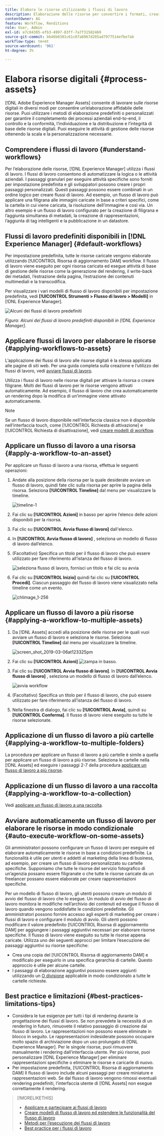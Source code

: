```yaml
---
title: Elabora le risorse utilizzando i flussi di lavoro
description: Elaborazione delle risorse per convertire i formati, creare rappresentazioni, gestire le risorse, convalidare le risorse ed eseguire flussi di lavoro.
contentOwner: AG
feature: Workflow, Renditions
role: User, Admin
exl-id: e7c84385-efb3-4997-83ff-7a7f31582469
source-git-commit: bb46b0301c61c07a8967d285ad7977514efbe7ab
workflow-type: tm+mt
source-wordcount: '961'
ht-degree: 3%

---
```


# Elabora risorse digitali {#process-assets}

[!DNL Adobe Experience Manager Assets] consente di lavorare sulle risorse digitali in diversi modi per consentire un’elaborazione affidabile delle risorse. Puoi utilizzare i metodi di elaborazione predefiniti o personalizzati per garantire il completamento dei processi aziendali end-to-end, il controllo e la conformità, l’individuazione e la distribuzione e l’integrità di base delle risorse digitali. Puoi eseguire le attività di gestione delle risorse ottenendo la scala e la personalizzazione necessarie.

## Comprendere i flussi di lavoro {#understand-workflows}

Per l’elaborazione delle risorse, [!DNL Experience Manager] utilizza i flussi di lavoro. I flussi di lavoro consentono di automatizzare la logica o le attività aziendali. I passaggi granulari per eseguire attività specifiche sono forniti per impostazione predefinita e gli sviluppatori possono creare i propri passaggi personalizzati. Questi passaggi possono essere combinati in un ordine logico per creare flussi di lavoro. Ad esempio, un flusso di lavoro può applicare una filigrana alle immagini caricate in base a criteri specifici, come la cartella in cui viene caricata, la risoluzione dell’immagine e così via. Un altro esempio è un flusso di lavoro configurato per la creazione di filigrana e l’aggiunta simultanea di metadati, la creazione di rappresentazioni, l’aggiunta di tag intelligenti e la pubblicazione in un datastore.

## Flussi di lavoro predefiniti disponibili in [!DNL Experience Manager] {#default-workflows}

Per impostazione predefinita, tutte le risorse caricate vengono elaborate utilizzando [!UICONTROL Risorsa di aggiornamento DAM] workflow. Il flusso di lavoro viene eseguito per ogni risorsa caricata ed esegue attività di base di gestione delle risorse come la generazione del rendering, il write-back dei metadati, l’estrazione della pagina, l’estrazione dei contenuti multimediali e la transcodifica.

Per visualizzare i vari modelli di flusso di lavoro disponibili per impostazione predefinita, vedi **[!UICONTROL Strumenti > Flusso di lavoro > Modelli]** in [!DNL Experience Manager].

![Alcuni dei flussi di lavoro predefiniti](assets/aem-default-workflows.png)

*Figura: Alcuni dei flussi di lavoro predefiniti disponibili in [!DNL Experience Manager].*

## Applicare flussi di lavoro per elaborare le risorse {#applying-workflows-to-assets}

L’applicazione dei flussi di lavoro alle risorse digitali è la stessa applicata alle pagine di siti web. Per una guida completa sulla creazione e l’utilizzo dei flussi di lavoro, vedi [avviare flussi di lavoro](/help/sites-authoring/workflows-participating.md).

Utilizza i flussi di lavoro nelle risorse digitali per attivare la risorsa o creare filigrane. Molti dei flussi di lavoro per le risorse vengono attivati automaticamente. Ad esempio, il flusso di lavoro che crea automaticamente un rendering dopo la modifica di un’immagine viene attivato automaticamente.

>[!NOTE]
>
>Se un flusso di lavoro disponibile nell’interfaccia classica non è disponibile nell’interfaccia touch, come [!UICONTROL Richiesta di attivazione] e [!UICONTROL Richiesta di disattivazione], vedi [creare modelli di workflow](/help/sites-developing/workflows-models.md#classic2touchui).

## Applicare un flusso di lavoro a una risorsa {#apply-a-workflow-to-an-asset}

<!-- 
TBD: Add animated GIF for these steps instead of all these screenshots.
-->
Per applicare un flusso di lavoro a una risorsa, effettua le seguenti operazioni:

1. Andate alla posizione della risorsa per la quale desiderate avviare un flusso di lavoro, quindi fate clic sulla risorsa per aprire la pagina della risorsa. Seleziona **[!UICONTROL Timeline]** dal menu per visualizzare la timeline.

   ![timeline-1](assets/timeline.png)

1. Fai clic su **[!UICONTROL Azioni]** in basso per aprire l’elenco delle azioni disponibili per la risorsa.

1. Fai clic su **[!UICONTROL Avvia flusso di lavoro]** dall&#39;elenco.

1. In **[!UICONTROL Avvia flusso di lavoro]** , seleziona un modello di flusso di lavoro dall’elenco.

1. (Facoltativo) Specifica un titolo per il flusso di lavoro che può essere utilizzato per fare riferimento all’istanza del flusso di lavoro.

   ![seleziona flusso di lavoro, fornisci un titolo e fai clic su avvia](assets/start-workflow.png)

1. Fai clic su **[!UICONTROL Inizio]** quindi fai clic su **[!UICONTROL Procedi]**. Ciascun passaggio del flusso di lavoro viene visualizzato nella timeline come un evento.

   ![chlimage_1-256](assets/chlimage_1-52.png)

## Applicare un flusso di lavoro a più risorse {#applying-a-workflow-to-multiple-assets}

1. Da [!DNL Assets] accedi alla posizione delle risorse per le quali vuoi avviare un flusso di lavoro e seleziona le risorse. Seleziona **[!UICONTROL Timeline]** dal menu per visualizzare la timeline.

   ![screen_shot_2019-03-06at123325pm](assets/chlimage_1-136.png)

1. Fai clic su **[!UICONTROL Azioni]** ![zampa](assets/do-not-localize/chevron-up-icon.png) in basso.
1. Fai clic su **[!UICONTROL Avvia flusso di lavoro]**. In **[!UICONTROL Avvia flusso di lavoro]** , seleziona un modello di flusso di lavoro dall’elenco.

   ![avvia workflow](assets/start-workflow.png)

1. (Facoltativo) Specifica un titolo per il flusso di lavoro, che può essere utilizzato per fare riferimento all’istanza del flusso di lavoro.
1. Nella finestra di dialogo, fai clic su **[!UICONTROL Avvia]**, quindi su **[!UICONTROL Conferma]**. Il flusso di lavoro viene eseguito su tutte le risorse selezionate.

## Applicazione di un flusso di lavoro a più cartelle {#applying-a-workflow-to-multiple-folders}

La procedura per applicare un flusso di lavoro a più cartelle è simile a quella per applicare un flusso di lavoro a più risorse. Seleziona le cartelle nella [!DNL Assets] ed eseguire i passaggi 2-7 della procedura [applicare un flusso di lavoro a più risorse](/help/assets/assets-workflow.md#applying-a-workflow-to-multiple-assets).

## Applicazione di un flusso di lavoro a una raccolta {#applying-a-workflow-to-a-collection}

Vedi [applicare un flusso di lavoro a una raccolta](/help/assets/manage-collections.md#running-a-workflow-on-a-collection).

## Avviare automaticamente un flusso di lavoro per elaborare le risorse in modo condizionale {#auto-execute-workflow-on-some-assets}

Gli amministratori possono configurare un flusso di lavoro per eseguire ed elaborare automaticamente le risorse in base a condizioni predefinite. La funzionalità è utile per utenti e addetti al marketing della linea di business, ad esempio, per creare un flusso di lavoro personalizzato su cartelle specifiche. Supponiamo che tutte le risorse del servizio fotografico di un’agenzia possano essere filigranate o che tutte le risorse caricate da un freelancer possano essere elaborate per creare rappresentazioni specifiche.

Per un modello di flusso di lavoro, gli utenti possono creare un modulo di avvio del flusso di lavoro che lo esegue. Un modulo di avvio del flusso di lavoro monitora le modifiche nell’archivio dei contenuti ed esegue il flusso di lavoro quando vengono soddisfatte le condizioni predefinite. Gli amministratori possono fornire accesso agli esperti di marketing per creare i flussi di lavoro e configurare il modulo di avvio. Gli utenti possono modificare il valore predefinito [!UICONTROL Risorsa di aggiornamento DAM] per aggiungere i passaggi aggiuntivi necessari per elaborare risorse specifiche. Il flusso di lavoro viene eseguito su tutte le risorse appena caricate. Utilizza uno dei seguenti approcci per limitare l’esecuzione dei passaggi aggiuntivi su risorse specifiche:

* Crea una copia del [!UICONTROL Risorsa di aggiornamento DAM] e modificalo per eseguirlo in una specifica gerarchia di cartelle. Questo approccio è utile per alcune cartelle.
* I passaggi di elaborazione aggiuntivi possono essere aggiunti utilizzando un [O divisione](/help/sites-developing/workflows-step-ref.md#or-split) applicabile in modo condizionato a tutte le cartelle richieste.

## Best practice e limitazioni {#best-practices-limitations-tips}

* Considera le tue esigenze per tutti i tipi di rendering durante la progettazione dei flussi di lavoro. Se non prevedete la necessità di un rendering in futuro, rimuovete il relativo passaggio di creazione dal flusso di lavoro. Le rappresentazioni non possono essere eliminate in blocco in seguito. Le rappresentazioni indesiderate possono occupare molto spazio di archiviazione dopo un uso prolungato di [!DNL Experience Manager]. Per le singole risorse, puoi rimuovere manualmente i rendering dall’interfaccia utente. Per più risorse, puoi personalizzare [!DNL Experience Manager] per eliminare rappresentazioni specifiche o eliminare le risorse e caricarle di nuovo.
* Per impostazione predefinita, [!UICONTROL Risorsa di aggiornamento DAM] Il flusso di lavoro include alcuni passaggi per creare miniature e rappresentazioni web. Se dal flusso di lavoro vengono rimossi eventuali rendering predefiniti, l’interfaccia utente di [!DNL Assets] non esegue correttamente il rendering.

>[!MORELIKETHIS]
>
>* [Applicare e partecipare ai flussi di lavoro](/help/sites-authoring/workflows.md)
>* [Creare modelli di flusso di lavoro ed estendere le funzionalità del flusso di lavoro](/help/sites-developing/workflows.md)
>* [Metodi per l’esecuzione dei flussi di lavoro](/help/sites-administering/workflows-starting.md)
>* [Best practice per i flussi di lavoro](/help/sites-developing/workflows-best-practices.md)

